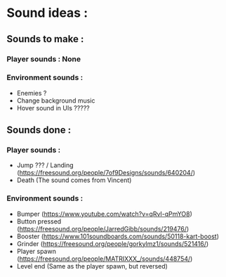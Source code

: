 # Sound ideas :

## Sounds to make :

### Player sounds : None

### Environment sounds :
- Enemies ?
- Change background music
- Hover sound in UIs ?????




## Sounds done :

### Player sounds :
- Jump ??? / Landing (https://freesound.org/people/7of9Designs/sounds/640204/)
- Death (The sound comes from Vincent)

### Environment sounds :
- Bumper (https://www.youtube.com/watch?v=qRvI-qPmYO8)
- Button pressed (https://freesound.org/people/JarredGibb/sounds/219476/)
- Booster (https://www.101soundboards.com/sounds/50118-kart-boost)
- Grinder (https://freesound.org/people/gorkylmz1/sounds/521416/)
- Player spawn (https://freesound.org/people/MATRIXXX_/sounds/448754/)
- Level end (Same as the player spawn, but reversed)
